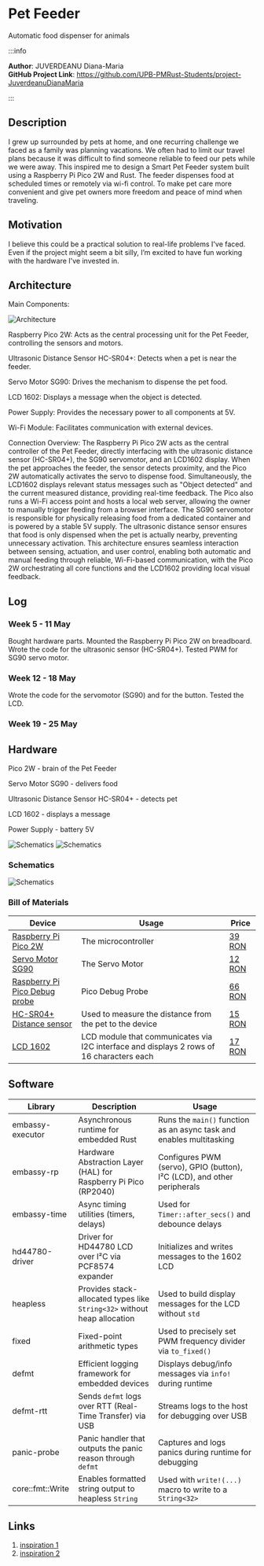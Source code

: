 # Pet Feeder
Automatic food dispenser for animals

:::info 

**Author**: JUVERDEANU Diana-Maria \
**GitHub Project Link**: https://github.com/UPB-PMRust-Students/project-JuverdeanuDianaMaria

:::

## Description

I grew up surrounded by pets  at home, and one recurring challenge we faced as a family was planning vacations. We often had to limit our travel plans because it was difficult to find someone reliable to feed our pets while we were away. This inspired me to design a Smart Pet Feeder system built using a Raspberry Pi Pico 2W and Rust. The feeder dispenses food at scheduled times or remotely via wi-fi control. To make pet care more convenient and give pet owners more freedom and peace of mind when traveling.

## Motivation

I believe this could be a practical solution to real-life problems I've faced. Even if the project might seem a bit silly, I’m excited to have fun working with the hardware I've invested in.

## Architecture 

Main Components:

![Architecture](./assets/schema1v2.webp)

Raspberry Pico 2W: Acts as the central processing unit for the Pet Feeder, controlling the sensors and motors.

Ultrasonic Distance Sensor HC-SR04+: Detects when a pet is near the feeder.

Servo Motor SG90: Drives the mechanism to dispense the pet food.

LCD 1602: Displays a message when the object is detected.

Power Supply: Provides the necessary power to all components at 5V.
 
Wi-Fi Module: Facilitates communication with external devices.

Connection Overview:
The Raspberry Pi Pico 2W acts as the central controller of the Pet Feeder, directly interfacing with the ultrasonic distance sensor (HC-SR04+), the SG90 servomotor, and an LCD1602 display. When the pet approaches the feeder, the sensor detects proximity, and the Pico 2W automatically activates the servo to dispense food. Simultaneously, the LCD1602 displays relevant status messages such as "Object detected" and the current measured distance, providing real-time feedback.
The Pico also runs a Wi-Fi access point and hosts a local web server, allowing the owner to manually trigger feeding from a browser interface. The SG90 servomotor is responsible for physically releasing food from a dedicated container and is powered by a stable 5V supply. The ultrasonic distance sensor ensures that food is only dispensed when the pet is actually nearby, preventing unnecessary activation.
This architecture ensures seamless interaction between sensing, actuation, and user control, enabling both automatic and manual feeding through reliable, Wi-Fi-based communication, with the Pico 2W orchestrating all core functions and the LCD1602 providing local visual feedback.

## Log

<!-- write your progress here every week -->

### Week 5 - 11 May
Bought hardware parts. Mounted the Raspberry Pi Pico 2W on breadboard. Wrote the code for the ultrasonic sensor (HC-SR04+). Tested PWM for SG90 servo motor. 
### Week 12 - 18 May
Wrote the code for the servomotor (SG90) and for the button. Tested the LCD.
### Week 19 - 25 May


## Hardware

Pico 2W - brain of the Pet Feeder

Servo Motor  SG90 - delivers food

Ultrasonic Distance Sensor HC-SR04+ - detects pet

LCD 1602 - displays a message 

Power Supply - battery 5V

![Schematics](./assets/hardware1.webp)
![Schematics](./assets/hardware2.webp)

### Schematics

![Schematics](./assets/kicadscheme.svg)

### Bill of Materials

| Device | Usage | Price |
|--------|--------|-------|
| [Raspberry Pi Pico 2W](https://www.raspberrypi.com/documentation/microcontrollers/pico-series.html) | The microcontroller | [39 RON](https://www.optimusdigital.ro/ro/placi-raspberry-pi/13327-raspberry-pi-pico-2-w.html?gad_source=1&gbraid=0AAAAADv-p3BYbmtR0U4AB0vh3IzVtnhct&gclid=Cj0KCQjw2tHABhCiARIsANZzDWpC5jvEeQu1M-4aPsGLz0h_VUH-1oeoOhxuRTAuJpaxGS73j50IQKQaAkviEALw_wcB) |
| [Servo Motor SG90]( https://www.optimusdigital.ro/ro/motoare-servomotoare/2261-micro-servo-motor-sg90-180.html?search_query=SG90&results=11) | The Servo Motor | [12 RON]( https://www.optimusdigital.ro/ro/motoare-servomotoare/2261-micro-servo-motor-sg90-180.html?search_query=SG90&results=11) |
| [Raspberry Pi Pico Debug probe](https://www.raspberrypi.com/documentation/microcontrollers/debug-probe.html) | Pico Debug Probe | [66 RON]( https://www.optimusdigital.ro/ro/) |
| [HC-SR04+ Distance sensor](https://www.optimusdigital.ro/en/ultrasonic-sensors/2328-senzor-ultrasonic-de-distana-hc-sr04-compatibil-33-v-i-5-v.html?search_query=sr04&results=20) | Used to measure the distance from the pet to the device | [15 RON]( https://www.optimusdigital.ro/ro/) |
| [LCD 1602]( https://www.optimusdigital.ro/ro/optoelectronice-lcd-uri/2894-lcd-cu-interfata-i2c-si-backlight-albastru.html?search_query=0104110000003584&results=1) |LCD module that communicates via I2C interface and displays 2 rows of 16 characters each | [17 RON]( https://www.optimusdigital.ro/ro/) |

## Software
| Library | Description | Usage |
|---------|-------------|-------|
| embassy-executor  | Asynchronous runtime for embedded Rust | Runs the `main()` function as an async task and enables multitasking  |
| embassy-rp  | Hardware Abstraction Layer (HAL) for Raspberry Pi Pico (RP2040)           |Configures PWM (servo), GPIO (button), I²C (LCD), and other peripherals |
| embassy-time  | Async timing utilities (timers, delays) | Used for `Timer::after_secs()` and debounce delays |
| hd44780-driver  | Driver for HD44780 LCD over I²C via PCF8574 expander | Initializes and writes messages to the 1602 LCD |
| heapless  | Provides stack-allocated types like `String<32>` without heap allocation | Used to build display messages for the LCD without `std` |
| fixed  | Fixed-point arithmetic types | Used to precisely set PWM frequency divider via `to_fixed()`  |
| defmt  | Efficient logging framework for embedded devices | Displays debug/info messages via `info!` during runtime  |
| defmt-rtt  | Sends `defmt` logs over RTT (Real-Time Transfer) via USB  | Streams logs to the host for debugging over USB |
| panic-probe  | Panic handler that outputs the panic reason through `defmt`  | Captures and logs panics during runtime for debugging   |
| core::fmt::Write  | Enables formatted string output to heapless `String`| Used with `write!(...)` macro to write to a `String<32>`  |


## Links

1. [inspiration 1](https://youtu.be/bvon9nxhqHk?si=2qOuvlQmeptNkpEQ)
2. [inspiration 2](https://youtu.be/vKdQXICO-r0?si=8dzN55QKdWMFFRC1)

